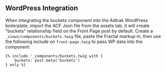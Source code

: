 ## WordPress Integration

When integrating the buckets component into the Adtrak WordPress boilerplate, import the ACF Json file from the assets tab, it will create "buckets" relationship field on the Front Page post by default. Create a `_views/components/buckets.twig` file, paste the Fractal markup in, then use the following include on `front-page.twig` to pass WP data into the component:

```
{% include '_components/buckets.twig with {
    buckets: post.meta('buckets')
} only %}
```